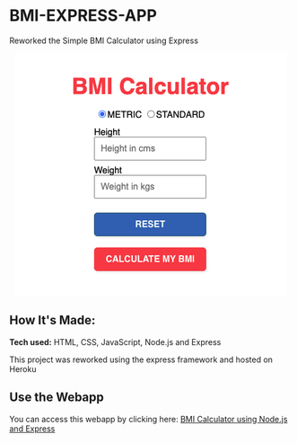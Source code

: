 # BMI-EXPRESS-APP
Reworked the Simple BMI Calculator using Express
<div style="text-align:center">

[![BMI Express APP](./images/BMI-Calculator.png)](https://bmi-express-app.herokuapp.com/)

 </div>

## How It's Made:

**Tech used:** HTML, CSS, JavaScript, Node.js and Express

This project was reworked using the express framework and hosted on Heroku


## Use the Webapp

You can access this webapp by clicking here: [BMI Calculator using Node.js and Express](https://bmi-express-app.herokuapp.com/) 

